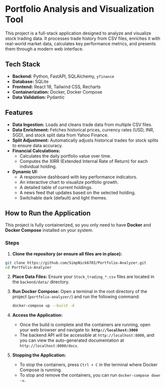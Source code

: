 # Portfolio Analysis and Visualization Tool

This project is a full-stack application designed to analyze and visualize stock trading data. It processes trade history from CSV files, enriches it with real-world market data, calculates key performance metrics, and presents them through a modern web interface.

## Tech Stack

-   **Backend:** Python, FastAPI, SQLAlchemy, `yfinance`
-   **Database:** SQLite
-   **Frontend:** React 18, Tailwind CSS, Recharts
-   **Containerization:** Docker, Docker Compose
-   **Data Validation:** Pydantic

## Features

-   **Data Ingestion:** Loads and cleans trade data from multiple CSV files.
-   **Data Enrichment:** Fetches historical prices, currency rates (USD, INR, SGD), and stock split data from Yahoo Finance.
-   **Split Adjustment:** Automatically adjusts historical trades for stock splits to ensure data accuracy.
-   **Financial Calculations:**
    -   Calculates the daily portfolio value over time.
    -   Computes the XIRR (Extended Internal Rate of Return) for each individual holding.
-   **Dynamic UI:**
    -   A responsive dashboard with key performance indicators.
    -   An interactive chart to visualize portfolio growth.
    -   A detailed table of current holdings.
    -   A news feed that updates based on the selected holding.
    -   Switchable dark (default) and light themes.

## How to Run the Application

This project is fully containerized, so you only need to have **Docker** and **Docker Compose** installed on your system.

### Steps

1.  **Clone the repository (or ensure all files are in place):**
   ```bash
   git clone https://github.com/SimpNick6703/Portfolio-Analyzer.git
   cd Portfolio-Analyzer
   ```

2.  **Place Data Files:**
    Ensure your `Stock_trading_*.csv` files are located in the `backend/data/` directory.

3.  **Run Docker Compose:**
    Open a terminal in the root directory of the project (`portfolio-analyzer/`) and run the following command:

    ```bash
    docker-compose up --build -d
    ```

4.  **Access the Application:**
    -   Once the build is complete and the containers are running, open your web browser and navigate to:
        **`http://localhost:3000`**
    -   The backend API will be accessible at `http://localhost:8000`, and you can view the auto-generated documentation at `http://localhost:8000/docs`.

5.  **Stopping the Application:**
    -   To stop the containers, press `Ctrl + C` in the terminal where Docker Compose is running.
    -   To stop and remove the containers, you can run `docker-compose down -v`.